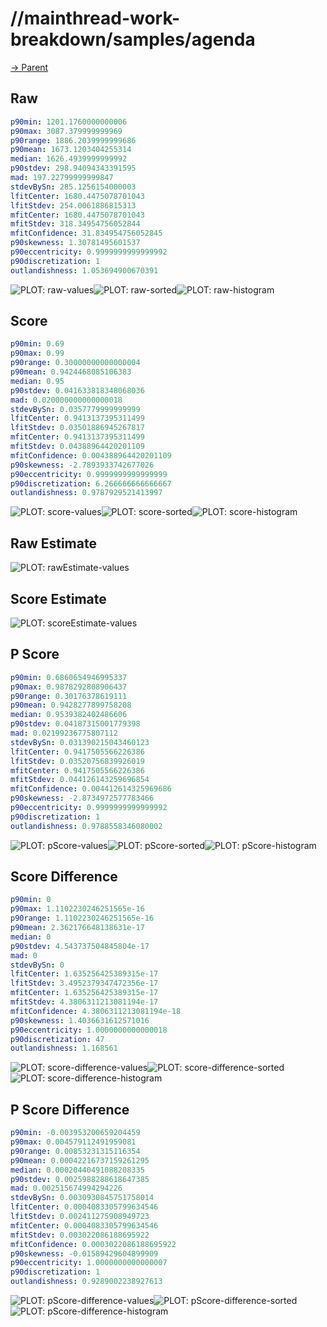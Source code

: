 
# //mainthread-work-breakdown/samples/agenda

[→ Parent](../..)


## Raw


```yaml
p90min: 1201.1760000000006
p90max: 3087.379999999969
p90range: 1886.2039999999686
p90mean: 1673.1203404255314
median: 1626.4939999999992
p90stdev: 298.94094343391595
mad: 197.22799999999847
stdevBySn: 285.1256154000003
lfitCenter: 1680.4475078701043
lfitStdev: 254.0061886815313
mfitCenter: 1680.4475078701043
mfitStdev: 318.34954756052844
mfitConfidence: 31.834954756052845
p90skewness: 1.30781495601537
p90eccentricity: 0.9999999999999992
p90discretization: 1
outlandishness: 1.053694900670391

```

![PLOT: raw-values](./raw/values.svg)![PLOT: raw-sorted](./raw/sorted.svg)![PLOT: raw-histogram](./raw/histogram.svg)
## Score


```yaml
p90min: 0.69
p90max: 0.99
p90range: 0.30000000000000004
p90mean: 0.9424468085106383
median: 0.95
p90stdev: 0.041633818348068036
mad: 0.020000000000000018
stdevBySn: 0.0357779999999999
lfitCenter: 0.9413137395311499
lfitStdev: 0.03501886945267817
mfitCenter: 0.9413137395311499
mfitStdev: 0.04388964420201109
mfitConfidence: 0.004388964420201109
p90skewness: -2.7893933742677026
p90eccentricity: 0.9999999999999999
p90discretization: 6.266666666666667
outlandishness: 0.9787929521413997

```

![PLOT: score-values](./score/values.svg)![PLOT: score-sorted](./score/sorted.svg)![PLOT: score-histogram](./score/histogram.svg)
## Raw Estimate

![PLOT: rawEstimate-values](./rawEstimate/values.svg)
## Score Estimate

![PLOT: scoreEstimate-values](./scoreEstimate/values.svg)
## P Score


```yaml
p90min: 0.6860654946995337
p90max: 0.9878292808906437
p90range: 0.30176378619111
p90mean: 0.9428277899758208
median: 0.9539382402486606
p90stdev: 0.04187315001779398
mad: 0.02199236775807112
stdevBySn: 0.031390215043460123
lfitCenter: 0.9417505566226386
lfitStdev: 0.03520756839926019
mfitCenter: 0.9417505566226386
mfitStdev: 0.044126143259696854
mfitConfidence: 0.004412614325969686
p90skewness: -2.8734972577783466
p90eccentricity: 0.9999999999999992
p90discretization: 1
outlandishness: 0.9788558346080002

```

![PLOT: pScore-values](./pScore/values.svg)![PLOT: pScore-sorted](./pScore/sorted.svg)![PLOT: pScore-histogram](./pScore/histogram.svg)
## Score Difference


```yaml
p90min: 0
p90max: 1.1102230246251565e-16
p90range: 1.1102230246251565e-16
p90mean: 2.362176648138631e-17
median: 0
p90stdev: 4.543737504845804e-17
mad: 0
stdevBySn: 0
lfitCenter: 1.635256425389315e-17
lfitStdev: 3.4952379347472356e-17
mfitCenter: 1.635256425389315e-17
mfitStdev: 4.3806311213081194e-17
mfitConfidence: 4.3806311213081194e-18
p90skewness: 1.4036631612571016
p90eccentricity: 1.0000000000000018
p90discretization: 47
outlandishness: 1.168561

```

![PLOT: score-difference-values](./score-difference/values.svg)![PLOT: score-difference-sorted](./score-difference/sorted.svg)![PLOT: score-difference-histogram](./score-difference/histogram.svg)
## P Score Difference


```yaml
p90min: -0.003953200659204459
p90max: 0.004579112491959081
p90range: 0.00853231315116354
p90mean: 0.00042216737159261295
median: 0.00020440491088208335
p90stdev: 0.0025988288618647385
mad: 0.002515674994294226
stdevBySn: 0.0030930845751758014
lfitCenter: 0.0004083305799634546
lfitStdev: 0.002411275908949723
mfitCenter: 0.0004083305799634546
mfitStdev: 0.003022086188695922
mfitConfidence: 0.0003022086188695922
p90skewness: -0.01589429604899909
p90eccentricity: 1.0000000000000007
p90discretization: 1
outlandishness: 0.9289002238927613

```

![PLOT: pScore-difference-values](./pScore-difference/values.svg)![PLOT: pScore-difference-sorted](./pScore-difference/sorted.svg)![PLOT: pScore-difference-histogram](./pScore-difference/histogram.svg)